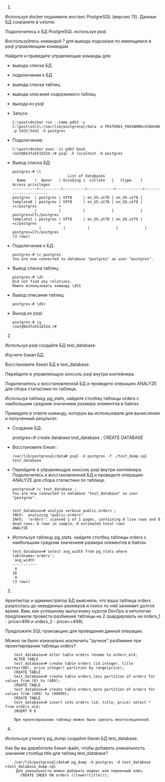 1.
Используя docker поднимите инстанс PostgreSQL (версию 13). Данные БД сохраните в volume.

Подключитесь к БД PostgreSQL используя psql.

Воспользуйтесь командой \? для вывода подсказки по имеющимся в psql управляющим командам.

Найдите и приведите управляющие команды для:

  - вывода списка БД
  - подключения к БД
  - вывода списка таблиц
  - вывода описания содержимого таблиц
  - выхода из psql


  - Запуск:
    
        C:\post>docker run --name pdb3 -v C:\post\vol1\:/var/lib/postgresql/data -e POSTGRES_PASSWORD=5566496 -p 5432:5432 -d postgres
  
  - Подключение:
  
        C:\post>docker exec -it pdb3 bash
        root@0e3fa551b52d:/# psql -h localhost -U postgres

  - Вывод списка БД:

        postgres-# \l
                                 List of databases
          Name    |  Owner   | Encoding |  Collate   |   Ctype    |   Access privileges
        -----------+----------+----------+------------+------------+-----------------------
        postgres  | postgres | UTF8     | en_US.utf8 | en_US.utf8 |
        template0 | postgres | UTF8     | en_US.utf8 | en_US.utf8 | =c/postgres          +
                  |          |          |            |            | postgres=CTc/postgres
        template1 | postgres | UTF8     | en_US.utf8 | en_US.utf8 | =c/postgres          +
                    |          |          |            |            | postgres=CTc/postgres
        (3 rows)

  - Подключение к БД:

        postgres-# \c postgres
        You are now connected to database "postgres" as user "postgres".


  - Вывод списка таблиц:

        postgres-# \dt
        Did not find any relations.
        Можно использовать команду \dtS

  - Вывод описания таблиц:

        postgres-# \dS+

  - Выход из psql:

        postgres-# \q
        root@0e3fa551b52d:/#

2. 
Используя psql создайте БД test_database.

Изучите бэкап БД.

Восстановите бэкап БД в test_database.

Перейдите в управляющую консоль psql внутри контейнера.

Подключитесь к восстановленной БД и проведите операцию ANALYZE для сбора статистики по таблице.

Используя таблицу pg_stats, найдите столбец таблицы orders с наибольшим средним значением размера элементов в байтах.

Приведите в ответе команду, которую вы использовали для вычисления и полученный результат.


  - Создание БД:


       postgres=# create database test_database ;
        CREATE DATABASE 

  - Восстановите бэкап :

        /var/lib/postgresql/data# psql -U postgres -f ./test_dump.sql test_database


  - Перейдите в управляющую консоль psql внутри контейнера.
Подключитесь к восстановленной БД и проведите операцию ANALYZE для сбора статистики по таблице.

        postgres=# \c test_database ;
        You are now connected to database "test_database" as user "postgres".
    

        test_database=# analyze verbose public.orders ;
        INFO:  analyzing "public.orders"
        INFO:  "orders": scanned 1 of 1 pages, containing 8 live rows and 0 dead rows; 8 rows in sample, 8 estimated total rows
        ANALYZE
        
  - Используя таблицу pg_stats, найдите столбец таблицы orders с наибольшим средним значением размера элементов в байтах.

        test_database=# select avg_width from pg_stats where tablename='orders';
         avg_width
        -----------
         4
        16
         4
        (3 rows)

3. 
Архитектор и администратор БД выяснили, что ваша таблица orders разрослась до невиданных размеров и поиск по ней занимает долгое время. Вам, как успешному выпускнику курсов DevOps в нетологии предложили провести разбиение таблицы на 2 (шардировать на orders_1 - price>499 и orders_2 - price<=499).

Предложите SQL-транзакцию для проведения данной операции.

Можно ли было изначально исключить "ручное" разбиение при проектировании таблицы orders?

        test_database=# alter table orders rename to orders_old;
        ALTER TABLE
        test_database=# create table orders (id integer, title varchar(80), price integer) partition by range(price);
        CREATE TABLE
        test_database=# create table orders_less partition of orders for values from (0) to (499);
        CREATE TABLE
        test_database=# create table orders_more partition of orders for values from (499) to (99999);
        CREATE TABLE
        test_database=# insert into orders (id, title, price) select * from orders_old;
        INSERT 0 8
        
        При проектировании таблицу можно было сделать многосекционной.

4.
Используя утилиту pg_dump создайте бекап БД test_database.

Как бы вы доработали бэкап-файл, чтобы добавить уникальность значения столбца title для таблиц test_database?


        /var/lib/postgresql/data# pg_dump -U postgres -d test_database >test_database_dump.sql
         Для уникальности можно добавить индекс или первичный ключ.
           CREATE INDEX ON orders ((lower(title)));